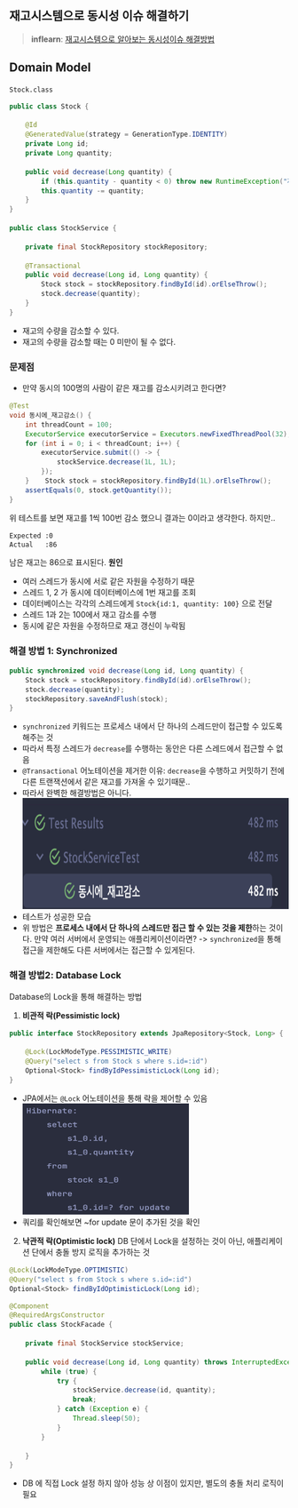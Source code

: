 ## 재고시스템으로 동시성 이슈 해결하기
> **inflearn**: [재고시스템으로 알아보는 동시성이슈 해결방법
](https://www.inflearn.com/course/%EB%8F%99%EC%8B%9C%EC%84%B1%EC%9D%B4%EC%8A%88-%EC%9E%AC%EA%B3%A0%EC%8B%9C%EC%8A%A4%ED%85%9C#)
## Domain Model
`Stock.class`
```java
public class Stock {  
  
    @Id  
    @GeneratedValue(strategy = GenerationType.IDENTITY)  
    private Long id;  
    private Long quantity;  
  
    public void decrease(Long quantity) {  
        if (this.quantity - quantity < 0) throw new RuntimeException("재고는 0 미만이 될 수 없습니다.");  
        this.quantity -= quantity;  
    }  
}

public class StockService {  
  
    private final StockRepository stockRepository;  

	@Transactional
    public void decrease(Long id, Long quantity) {  
        Stock stock = stockRepository.findById(id).orElseThrow();  
        stock.decrease(quantity);  
    }  
}
```
- 재고의 수량을 감소할 수 있다.
- 재고의 수량을 감소할 때는 0 미만이 될 수 없다.

### 문제점
- 만약 동시의 100명의 사람이 같은 재고를 감소시키려고 한다면?
```java
@Test  
void 동시에_재고감소() {  
    int threadCount = 100;  
    ExecutorService executorService = Executors.newFixedThreadPool(32);  
    for (int i = 0; i < threadCount; i++) {  
        executorService.submit(() -> {  
            stockService.decrease(1L, 1L);  
        });  
    }    Stock stock = stockRepository.findById(1L).orElseThrow();  
    assertEquals(0, stock.getQuantity());  
}
```
위 테스트를 보면 재고를 1씩 100번 감소 했으니 결과는 0이라고 생각한다. 하지만..
```text
Expected :0
Actual   :86
```
남은 재고는 86으로 표시된다.
**원인**
- 여러 스레드가 동시에 서로 같은 자원을 수정하기 때문
- 스레드 1, 2 가 동시에 데이터베이스에 1번 재고를 조회
- 데이터베이스는 각각의 스레드에게 `Stock{id:1, quantity: 100}` 으로 전달
- 스레드 1과 2는 100에서 재고 감소를 수행
- 동시에 같은 자원을 수정하므로 재고 갱신이 누락됨
### 해결 방법 1: Synchronized
```java
public synchronized void decrease(Long id, Long quantity) {  
    Stock stock = stockRepository.findById(id).orElseThrow();  
    stock.decrease(quantity);  
	stockRepository.saveAndFlush(stock);
}
```
- `synchronized` 키워드는 프로세스 내에서 단 하나의 스레드만이 접근할 수 있도록 해주는 것
- 따라서 특정 스레드가 `decrease`를 수행하는 동안은 다른 스레드에서 접근할 수 없음
- `@Transactional` 어노테이션을 제거한 이유: `decrease`을 수행하고 커밋하기 전에 다른 트랜잭션에서 같은 재고를 가져올 수 있기때문..
- 따라서 완벽한 해결방법은 아니다.
  <div>
    <img src="../images/stock1.png" style="height: 200px; width: 500px;"/>
  </div>
- 테스트가 성공한 모습
- 위 방법은 **프로세스 내에서 단 하나의 스레드만 접근 할 수 있는 것을 제한**하는 것이다. 만약 여러 서버에서 운영되는 애플리케이션이라면? -> `synchronized`을 통해 접근을 제한해도 다른 서버에서는 접근할 수 있게된다.
### 해결 방법2: Database Lock
Database의 Lock을 통해 해결하는 방법
1. **비관적 락(Pessimistic lock)**
```java
public interface StockRepository extends JpaRepository<Stock, Long> {  
  
    @Lock(LockModeType.PESSIMISTIC_WRITE)  
    @Query("select s from Stock s where s.id=:id")  
    Optional<Stock> findByIdPessimisticLock(Long id);  
}
```
- JPA에서는 `@Lock` 어노테이션을 통해 락을 제어할 수 있음
  <div>
    <img src="../images/stock2.png" style="height: 200px; width: 300px;"/>
  </div>
- 쿼리를 확인해보면 ~for update 문이 추가된 것을 확인
2. **낙관적 락(Optimistic lock)**
   DB 단에서 Lock을 설정하는 것이 아닌, 애플리케이션 단에서 충돌 방지 로직을 추가하는 것
```java
@Lock(LockModeType.OPTIMISTIC)  
@Query("select s from Stock s where s.id=:id")  
Optional<Stock> findByIdOptimisticLock(Long id);
```
```java
@Component  
@RequiredArgsConstructor  
public class StockFacade {  
  
    private final StockService stockService;  
  
    public void decrease(Long id, Long quantity) throws InterruptedException {  
        while (true) {  
            try {  
                stockService.decrease(id, quantity);  
                break;  
            } catch (Exception e) {  
                Thread.sleep(50);  
            }  
        }  
  
    }  
}
```
- DB 에 직접 Lock 설정 하지 않아 성능 상 이점이 있지만, 별도의 충돌 처리 로직이 필요

